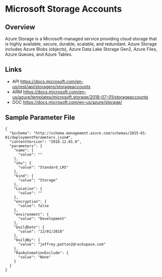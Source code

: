 # Microsoft Storage Accounts

## Overview
Azure Storage is a Microsoft-managed service providing cloud storage that is highly available, secure, durable, scalable, and redundant. Azure Storage includes Azure Blobs (objects), Azure Data Lake Storage Gen2, Azure Files, Azure Queues, and Azure Tables.

## Links
- API https://docs.microsoft.com/en-us/rest/api/storagerp/storageaccounts
- ARM https://docs.microsoft.com/en-us/azure/templates/microsoft.storage/2018-07-01/storageaccounts
- DOC https://docs.microsoft.com/en-us/azure/storage/

## Sample Parameter File
```
{
  "$schema": "http://schema.management.azure.com/schemas/2015-01-01/deploymentParameters.json#",
  "contentVersion": "2018.12.01.0",
  "parameters": {
    "name": {
      "value": ""
    },
    "sku": {
      "value": "Standard_LRS"
    },
    "kind": {
      "value": "Storage"
    },
    "Location": {
      "value": ""
    },
    "encryption": {
      "value": false
    },
    "environment": {
      "value": "Development"
    },
    "buildDate": {
      "value": "12/01/2018"
    },
    "buildBy": {
      "value": "jeffrey.patton2@rackspace.com"
    },
    "RaxAutomationExclude": {
      "value": "None"
    }
  }
}
```